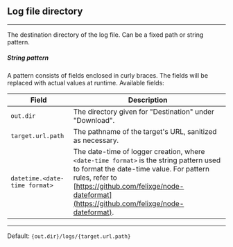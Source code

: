 ## Log file directory

---

The destination directory of the log file. Can be a fixed path or string pattern.

##### String pattern

A pattern consists of fields enclosed in curly braces. The fields will be replaced with actual values at runtime. Available fields:

| Field                         | Description                                                                                                                                                                                                                                  |
| ----------------------------- | -------------------------------------------------------------------------------------------------------------------------------------------------------------------------------------------------------------------------------------------- |
| `out.dir`                     | The directory given for "Destination" under "Download".                                                                                                                                                                                      |
| `target.url.path`             | The pathname of the target's URL, sanitized as necessary.                                                                                                                                                                                    |
| `datetime.<date-time format>` | The date-time of logger creation, where `<date-time format>` is the string pattern used to format the date-time value. For pattern rules, refer to [https://github.com/felixge/node-dateformat](https://github.com/felixge/node-dateformat). |

---

Default: `{out.dir}/logs/{target.url.path}`
